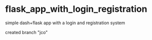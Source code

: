 # flask_app_with_login_registration
simple dash+flask app with a login and registration system

created branch "jco"
